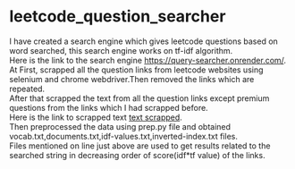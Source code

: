 # leetcode_question_searcher
I have created a search engine which gives leetcode questions based on word searched, this search engine works on tf-idf algorithm.  
Here is the link to the search engine https://query-searcher.onrender.com/.  
At First, scrapped all the question links from leetcode websites using selenium and chrome webdriver.Then removed the links which are repeated.  
After that scrapped the text from all the question links except premium questions from the links which I had scrapped before.  
Here is the link to scrapped text [text scrapped](https://drive.google.com/drive/folders/1WbRkpDiL5KJLAnc3_KZOOTBYgAw7qPp-?usp=sharing).  
Then preprocessed the data using prep.py file and obtained vocab.txt,documents.txt,idf-values.txt,inverted-index.txt files.  
Files mentioned on line just above are used to get results related to the searched string in decreasing order of score(idf*tf value) of the links.  
